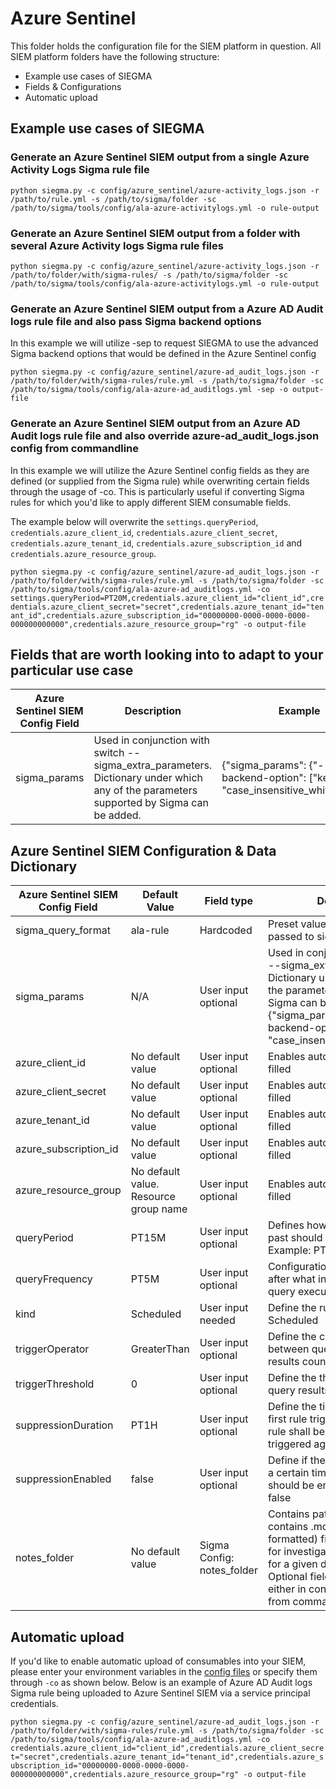 # Azure Sentinel

This folder holds the configuration file for the SIEM platform in question. All SIEM platform folders have the following structure:

- Example use cases of SIEGMA
- Fields & Configurations
- Automatic upload

## Example use cases of SIEGMA

### Generate an Azure Sentinel SIEM output from a single Azure Activity Logs Sigma rule file

`python siegma.py -c config/azure_sentinel/azure-activity_logs.json -r /path/to/rule.yml -s /path/to/sigma/folder -sc /path/to/sigma/tools/config/ala-azure-activitylogs.yml -o rule-output`

### Generate an Azure Sentinel SIEM output from a folder with several Azure Activity logs Sigma rule files

`python siegma.py -c config/azure_sentinel/azure-activity_logs.json -r /path/to/folder/with/sigma-rules/ -s /path/to/sigma/folder -sc /path/to/sigma/tools/config/ala-azure-activitylogs.yml -o rule-output`

### Generate an Azure Sentinel SIEM output from a Azure AD Audit logs rule file and also pass Sigma backend options

In this example we will utilize -sep to request SIEGMA to use the advanced Sigma backend options that would be defined in the Azure Sentinel config

`python siegma.py -c config/azure_sentinel/azure-ad_audit_logs.json -r /path/to/folder/with/sigma-rules/rule.yml -s /path/to/sigma/folder -sc /path/to/sigma/tools/config/ala-azure-ad_auditlogs.yml -sep -o output-file`

### Generate an Azure Sentinel SIEM output from an Azure AD Audit logs rule file and also override azure-ad_audit_logs.json config from commandline

In this example we will utilize the Azure Sentinel config fields as they are defined (or supplied from the Sigma rule) while overwriting certain fields through the usage of -co. This is particularly useful if converting Sigma rules for which you'd like to apply different SIEM consumable fields.

The example below will overwrite the `settings.queryPeriod`, `credentials.azure_client_id`, `credentials.azure_client_secret`, `credentials.azure_tenant_id`, `credentials.azure_subscription_id` and `credentials.azure_resource_group`.

`python siegma.py -c config/azure_sentinel/azure-ad_audit_logs.json -r /path/to/folder/with/sigma-rules/rule.yml -s /path/to/sigma/folder -sc /path/to/sigma/tools/config/ala-azure-ad_auditlogs.yml -co settings.queryPeriod=PT20M,credentials.azure_client_id="client_id",credentials.azure_client_secret="secret",credentials.azure_tenant_id="tenant_id",credentials.azure_subscription_id="00000000-0000-0000-0000-000000000000",credentials.azure_resource_group="rg" -o output-file`

## Fields that are worth looking into to adapt to your particular use case

| Azure Sentinel SIEM Config Field | Description                                                                                                                             | Example                                                                               |
| -------------------------------- | --------------------------------------------------------------------------------------------------------------------------------------- | ------------------------------------------------------------------------------------- |
| sigma_params                     | Used in conjunction with switch --sigma_extra_parameters. Dictionary under which any of the parameters supported by Sigma can be added. | {"sigma_params": {"--backend-option": ["key=value", "case_insensitive_whitelist=*"]}} |

## Azure Sentinel SIEM Configuration & Data Dictionary

| Azure Sentinel SIEM Config Field | Default Value                         | Field type                 | Description                                                                                                                                                                                                                             |
| -------------------------------- | ------------------------------------- | -------------------------- | --------------------------------------------------------------------------------------------------------------------------------------------------------------------------------------------------------------------------------------- |
| sigma_query_format               | ala-rule                              | Hardcoded                  | Preset value. This value is passed to sigmac                                                                                                                                                                                            |
| sigma_params                     | N/A                                   | User input optional        | Used in conjunction with switch --sigma_extra_parameters. Dictionary under which any of the parameters supported by Sigma can be added. Example: {"sigma_params": {"--backend-option": ["key=value", "case_insensitive_whitelist=*"]}}  |
| azure_client_id                  | No default value                      | User input optional        | Enables automatic rule upload if filled                                                                                                                                                                                                 |
| azure_client_secret              | No default value                      | User input optional        | Enables automatic rule upload if filled                                                                                                                                                                                                 |
| azure_tenant_id                  | No default value                      | User input optional        | Enables automatic rule import if filled                                                                                                                                                                                                 |
| azure_subscription_id            | No default value                      | User input optional        | Enables automatic rule import if filled                                                                                                                                                                                                 |
| azure_resource_group             | No default value. Resource group name | User input optional        | Enables automatic rule import if filled                                                                                                                                                                                                 |
| queryPeriod                      | PT15M                                 | User input optional        | Defines how much data in the past should be queried. Example: PT15M                                                                                                                                                                     |
| queryFrequency                   | PT5M                                  | User input optional        | Configuration that specifies after what interval should the query execute. Example: PT5M                                                                                                                                                |
| kind                             | Scheduled                             | User input needed          | Define the rule type. Example: Scheduled                                                                                                                                                                                                |
| triggerOperator                  | GreaterThan                           | User input optional        | Define the comparison operator between query results and results count. Eg: GreaterThan                                                                                                                                                 |
| triggerThreshold                 | 0                                     | User input optional        | Define the threshold for the query results count                                                                                                                                                                                        |
| suppressionDuration              | PT1H                                  | User input optional        | Define the time period after the first rule trigger during which the rule shall be suppressed and not triggered again                                                                                                                   |
| suppressionEnabled               | false                                 | User input optional        | Define if the rule suppression for a certain time after first trigger should be enabled or not. Eg: false                                                                                                                               |
| notes_folder                     | No default value                      | Sigma Config: notes_folder | Contains path to a folder that contains .md (markdown formatted) file containing details for investigation guide / notes for a given detection use case. Optional field that can be set either in config or using -co from commandline. |

## Automatic upload

If you'd like to enable automatic upload of consumables into your SIEM, please enter your environment variables in the [config files](.) or specify them through `-co` as shown below.
Below is an example of Azure AD Audit logs Sigma rule being uploaded to Azure Sentinel SIEM via a service principal credentials.

`python siegma.py -c config/azure_sentinel/azure-ad_audit_logs.json -r /path/to/folder/with/sigma-rules/rule.yml -s /path/to/sigma/folder -sc /path/to/sigma/tools/config/ala-azure-ad_auditlogs.yml -co credentials.azure_client_id="client_id",credentials.azure_client_secret="secret",credentials.azure_tenant_id="tenant_id",credentials.azure_subscription_id="00000000-0000-0000-0000-000000000000",credentials.azure_resource_group="rg" -o output-file`